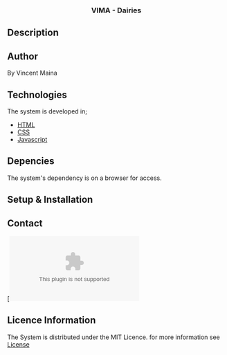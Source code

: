 <h3 align="center">VIMA - Dairies</h3>

## Description

## Author
By Vincent Maina
## Technologies
The system is developed in;
* [HTML](html.html)
* [CSS](css.css)
* [Javascript](javascript.js)
## Depencies
The system's dependency is on a browser for access.

## Setup & Installation 
## Contact 
[![Email](vincent.maina@student.moringa.com)

## Licence Information
The System is distributed under the MIT Licence. for more information see [License](LICENSE.txt)